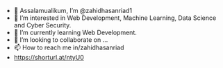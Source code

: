 - 👋 Assalamualikum, I’m @zahidhasanriad1
- 👀 I’m interested in Web Development, Machine Learning, Data Science and Cyber Security.
- 🌱 I’m currently learning Web Development.
- 💞️ I’m looking to collaborate on ...
- 📫 How to reach me in/zahidhasanriad
- https://shorturl.at/ntyU0

<!---
zahidhasanriad1/zahidhasanriad1 is a ✨ special ✨ repository because its `README.md` (this file) appears on your GitHub profile.
You can click the Preview link to take a look at your changes.
--->
